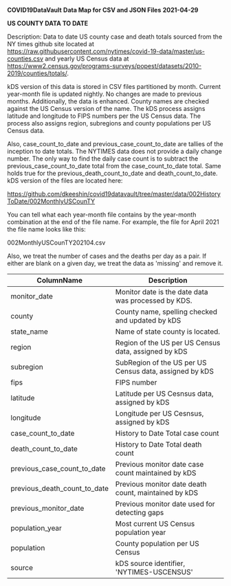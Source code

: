 __COVID19DataVault__
__Data Map for CSV and JSON Files__
__2021-04-29__

__US COUNTY DATA TO DATE__

Description:  Data to date US county case and death totals sourced from the NY times github site located at https://raw.githubusercontent.com/nytimes/covid-19-data/master/us-counties.csv and yearly US Census data at  https://www2.census.gov/programs-surveys/popest/datasets/2010-2019/counties/totals/. 

kDS version of this data is stored in CSV files partitioned by month. Current year-month file is updated nightly. No changes are made to previous months.  Additionally,  the data is enhanced.  County names are checked against the US Census version of the name.  The kDS process assigns latitude and longitude to FIPS numbers per the US Census data.  The process also assigns region, subregions and county populations per US Census data. 

Also, case_count_to_date and previous_case_count_to_date are tallies of the inception to date totals. The NYTIMES data does not provide a daily change number.  The only way to find the daily case count is to subtract the previous_case_count_to_date total from the case_count_to_date total.  Same holds true for the previous_death_count_to_date and death_count_to_date. kDS version of the files are located here:

https://github.com/dkeeshin/covid19datavault/tree/master/data/002HistoryToDate/002MonthlyUSCounTY

You can tell what each year-month file contains by the year-month combination at the end of the file name.  For example,  the file for April 2021 the file name looks like this: 

002MonthlyUSCounTY202104.csv

Also, we treat the number of cases and the deaths per day as a pair. If either are blank on a given day,  we treat the data as 'missing' and remove it.  


| ColumnName | Description |
| ---------- | ----------- |
| monitor_date | Monitor date is the date data was processed by KDS. |
| county | County name, spelling checked and updated by kDS |  
| state_name| Name of state county is located. |
| region | Region of the US per US Census data, assigned by kDS |
| subregion | SubRegion of the US per US Census data, assigned by kDS |
| fips | FIPS number |
| latitude | Latitude per US Cesnsus data, assigned by kDS |
| longitude | Longitude per US Cesnsus, assigned by kDS |
| case_count_to_date | History to Date Total case count |
| death_count_to_date | History to Date Total death count |
| previous_case_count_to_date | Previous monitor date case count maintained by kDS |
| previous_death_count_to_date | Previous monitor date death count, maintained by kDS |
| previous_monitor_date | Previous monitor date used for detecting gaps |
| population_year | Most current US Census population year |
| population | County population per US Census |
| source | kDS source identifier, 'NYTIMES-USCENSUS' |